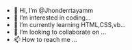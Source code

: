- 👋 Hi, I’m @Jhonderrtayamm
- 👀 I’m interested in coding...
- 🌱 I’m currently learning HTML,CSS,vb...
- 💞️ I’m looking to collaborate on ...
- 📫 How to reach me ...

<!---
Jhonderrtayamm/Jhonderrtayamm is a ✨ special ✨ repository because its `README.md` (this file) appears on your GitHub profile.
You can click the Preview link to take a look at your changes.
--->
